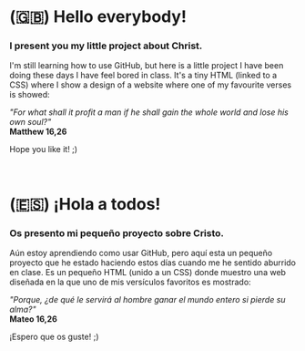 <h1> (🇬🇧) Hello everybody!</h1>
<h3>I present you my little project about Christ.</h3>
<p>
  I'm still learning how to use GitHub, but here is a little project I have been doing these days I have feel bored in class.
  It's a tiny HTML (linked to a CSS) where I show a design of a website where one of my favourite verses is showed:

  <i>"For what shall it profit a man if he shall gain the whole world and lose his own soul?"</i>
  <br> <b>Matthew 16,26</b>

  Hope you like it! ;)
</p>

<br>

<h1> (🇪🇸) ¡Hola a todos!</h1>
<h3>Os presento mi pequeño proyecto sobre Cristo.</h3>
<p>
  Aún estoy aprendiendo como usar GitHub, pero aquí esta un pequeño proyecto que he estado haciendo estos días cuando me he sentido
  aburrido en clase. Es un pequeño HTML (unido a un CSS) donde muestro una web diseñada en la que uno de mis versículos favoritos
  es mostrado:

  <i>"Porque, ¿de qué le servirá al hombre ganar el mundo entero si pierde su alma?"</i>
  <br> <b>Mateo 16,26</b>

  ¡Espero que os guste! ;)
</p>
